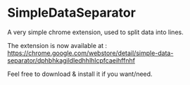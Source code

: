 # SimpleDataSeparator
A very simple chrome extension, used to split data into lines.

The extension is now available at : https://chrome.google.com/webstore/detail/simple-data-separator/dphbhkagildledhhlhlcpfcaeihffnhf

Feel free to download & install it if you want/need.
